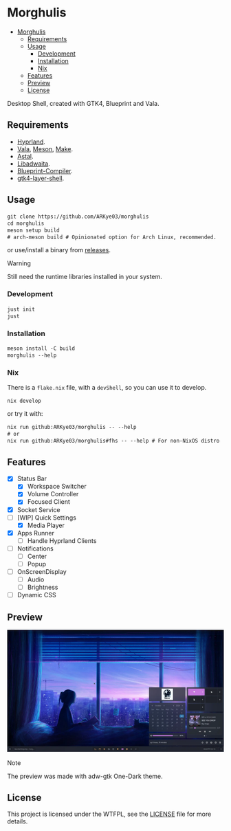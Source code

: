 
# Morghulis

- [Morghulis](#morghulis)
  - [Requirements](#requirements)
  - [Usage](#usage)
    - [Development](#development)
    - [Installation](#installation)
    - [Nix](#nix)
  - [Features](#features)
  - [Preview](#preview)
  - [License](#license)

Desktop Shell, created with GTK4, Blueprint and Vala.

## Requirements

- [Hyprland](https://hyprland.org/).
- [Vala](https://vala.dev/), [Meson](https://mesonbuild.com/), [Make](https://www.gnu.org/software/make/).
- [Astal](https://github.com/Aylur/astal).
- [Libadwaita](https://gitlab.gnome.org/GNOME/libadwaita).
- [Blueprint-Compiler](https://jwestman.pages.gitlab.gnome.org/blueprint-compiler/).
- [gtk4-layer-shell](https://github.com/wmww/gtk4-layer-shell).

## Usage

```shell
git clone https://github.com/ARKye03/morghulis
cd morghulis
meson setup build
# arch-meson build # Opinionated option for Arch Linux, recommended.
```

or use/install a binary from [releases](https://github.com/ARKye03/morghulis/releases).

> [!WARNING]
> Still need the runtime libraries installed in your system.

### Development

```shell
just init
just
```

### Installation

```shell
meson install -C build
morghulis --help
```

### Nix

There is a `flake.nix` file, with a `devShell`, so you can use it to develop.

```shell
nix develop
```

or try it with:

```shell
nix run github:ARKye03/morghulis -- --help
# or
nix run github:ARKye03/morghulis#fhs -- --help # For non-NixOS distro
```

## Features

- [x] Status Bar
  - [x] Workspace Switcher
  - [x] Volume Controller
  - [x] Focused Client
- [x] Socket Service
- [ ] [WIP] Quick Settings
  - [x] Media Player
- [x] Apps Runner
  - [ ] Handle Hyprland Clients
- [ ] Notifications
  - [ ] Center
  - [ ] Popup
- [ ] OnScreenDisplay
  - [ ] Audio
  - [ ] Brightness
- [ ] Dynamic CSS

## Preview

![Morghulis](public/morghulis.webp)

> [!NOTE]
> The preview was made with adw-gtk One-Dark theme.

## License

This project is licensed under the WTFPL, see the [LICENSE](./LICENSE) file for more details.
